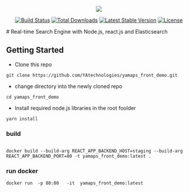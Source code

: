 <p align="center"><img src="public/img/logo_new.png"></p>

<p align="center">
<a href="https://travis-ci.org/laravel/framework"><img src="https://travis-ci.org/laravel/framework.svg" alt="Build Status"></a>
<a href="https://packagist.org/packages/laravel/framework"><img src="https://poser.pugx.org/laravel/framework/d/total.svg" alt="Total Downloads"></a>
<a href="https://packagist.org/packages/laravel/framework"><img src="https://poser.pugx.org/laravel/framework/v/stable.svg" alt="Latest Stable Version"></a>
<a href="https://packagist.org/packages/laravel/framework"><img src="https://poser.pugx.org/laravel/framework/license.svg" alt="License"></a>
</p>
# Real-time Search Engine with Node.js, react.js and Elasticsearch

## Getting Started
- Clone this repo 
```
git clone https://github.com/YAtechnologies/yamaps_front_demo.git

```


- change directory into the newly cloned repo
```
cd yamaps_front_demo
```

- Install required node.js libraries in the root foolder
```
yarn install
```

### build 

```

docker build --build-arg REACT_APP_BACKEND_HOST=staging --build-arg REACT_APP_BACKEND_PORT=80 -t yamaps_front_demo:latest .

```

### run docker

```
docker run  -p 80:80   -it  yamaps_front_demo:latest
```

